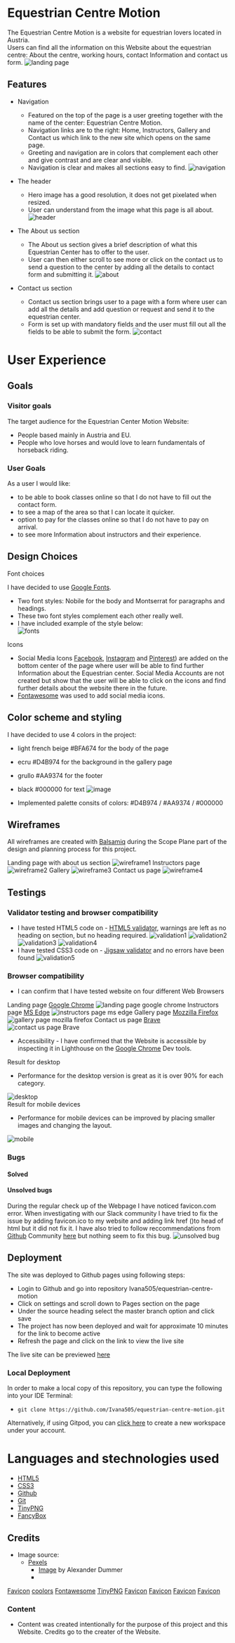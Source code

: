 # Equestrian Centre Motion
The Equestrian Centre Motion is a website for equestrian lovers located in Austria.<br>
Users can find all the information on this Website about the equestrian centre: About the centre, working hours, contact Information and contact us form.
![landing page](readme/capture-landing-page.png)


## Features
- Navigation
    - Featured on the top of the page is a user greeting together with the name of the center: Equestrian Centre Motion.
    - Navigation links are to the right: Home, Instructors, Gallery and Contact us which link to the new site which opens on the same page.
    - Greeting and navigation are in colors that complement each other and give contrast and are clear and visible.
    - Navigation is clear and makes all sections easy to find.
![navigation](readme/capture-feature-navigation.png)

- The header
     - Hero image has a good resolution, it does not get pixelated when resized. 
     - User can understand from the image what this page is all about. 
![header](readme/capture-hero-image.png)

- The About us section
     - The About us section gives a brief description of what this Equestrian Center has to offer to the user.
     - User can then either scroll to see more or click on the contact us to send a question to the center by adding all the details to contact form and submitting it.
![about](readme/capture-about-us.png)

- Contact us section
    - Contact us section brings user to a page with a form where user can add all the details and add question or request and send it to the equestrian center.
    - Form is set up with mandatory fields and the user must fill out all the fields to be able to submit the form.
![contact](readme/capture-contact-us-form.png)

# User Experience

## Goals

### Visitor goals

The target audience for the Equestrian Center Motion Website:

- People based mainly in Austria and EU.
- People who love horses and would love to learn fundamentals of horseback riding.

### User Goals

As a user I would like:

- to be able to book classes online so that I do not have to fill out the contact form.
- to see a map of the area so that I can locate it quicker.
- option to pay for the classes online so that I do not have to pay on arrival.
- to see more Information about instructors and their experience.

## Design Choices

Font choices

I have decided to use [Google Fonts](https://fonts.google.com/). 
 - Two font styles: Nobile for the body and Montserrat for paragraphs and headings.
 - These two font styles complement each other really well.
 - I have included example of the style below: <br>
    ![fonts](readme/capture-font-style.png)


Icons

- Social Media Icons [Facebook](https://www.facebook.com/), [Instagram](https://www.ginstagram.com/) and [Pinterest](https://www.pinterest.ie/)) are added on the bottom center of the page where user will be able to find further Information about the Equestrian center. Social Media Accounts are not created but show that the user will be able to click on the icons and find further details about the website there in the future.
- [Fontawesome](https://fontawesome.com/) was used to add social media icons.

## Color scheme and styling

I have decided to use 4 colors in the project: 
 - light french beige #BFA674 for the body of the page
 - ecru #D4B974 for the background in the gallery page
 - grullo #AA9374 for the footer
 - black #000000 for text
![image](readme/project-colors.png)

- Implemented palette consits of  colors: #D4B974 / #AA9374 / #000000

## Wireframes
All wireframes are created with [Balsamiq](https://balsamiq.com/) during the Scope Plane part of the design and planning process for this project.

Landing page with about us section
![wireframe1](readme/wireframe1.png)
Instructors page
![wireframe2](readme/wireframe2.png)
Gallery
![wireframe3](readme/wireframe3.png)
Contact us page
![wireframe4](readme/wireframe4.png)

## Testings

### Validator testing and browser compatibility
- I have tested HTML5 code on - [HTML5 validator](https://validator.w3.org/), warnings are left as no heading on section, but no heading required.
![validation1](readme/validation-index.png)
![validation2](readme/validation-instructors.png)
![validation3](readme/validation-gallery.png)
![validation4](readme/validation-contact.png)
- I have tested CSS3 code on  - [Jigsaw validator](https://jigsaw.w3.org/css-validator/#validate_by_uri) and no errors have been found
![validation5](readme/validation-css.png)

### Browser compatibility
- I can confirm that I have tested website on four different Web Browsers

Landing page [Google Chrome](https://www.google.com/chrome/?brand=FHFK&gclid=EAIaIQobChMItpXo3cj28gIVNgiICR0PYAlLEAAYASAAEgJ2bPD_BwE&gclsrc=aw.ds)
![landing page google chrome](readme/landing-page-google-chrome.png)
Instructors page [MS Edge](https://www.microsoft.com/en-us/edge)
![instructors page ms edge](readme/instructors-page-msedge.jpg)
Gallery page [Mozzilla Firefox](https://www.mozilla.org/en-US/firefox/new/)
![gallery page mozilla firefox](readme/gallery-page-mozilla-firefox.png)
Contact us page [Brave](https://brave.com/)
![contact us page Brave](readme/contact-us-page-brave.png)

- Accessibility 
      - I have confirmed that the Website is accessible by inspecting it in Lighthouse on the [Google Chrome](https://www.google.com/) Dev tools.
    
Result for desktop 
 - Performance for the desktop version is great as it is over 90% for each category.

![desktop](readme/performance-desktop.png)<br>
Result for mobile devices
- Performance for mobile devices can be improved by placing smaller images and changing the layout.

![mobile](readme/performance-mobile-devices.png)

### Bugs

#### Solved

#### Unsolved bugs
During the regular check up of the Webpage I have noticed favicon.com error. 
When investigating with our Slack community I have tried to fix the issue by adding favicon.ico to my website and adding link href (<link href="./readme/favicon.ico" rel="icon" type="image/x-icon">)to head of html but it did not fix it.
I have also tried to follow reccommendations from [Github](https://github.com/) Community [here](https://github.community/t/i-have-no-idea-what-the-interest-cohort-is/179780/8) but nothing seem to fix this bug.
![unsolved bug](readme/unsolved-bug.png)


## Deployment

The site was deployed to Github pages using following steps: 
   - Login to Github and go into repository Ivana505/equestrian-centre-motion
   - Click on settings and scroll down to Pages section on the page
   - Under the source heading select the master branch option and click save
   - The project has now been deployed and wait for approximate 10 minutes for the link to become active
   - Refresh the page and click on the link to view the live site

The live site can be previewed [here](https://ivana505.github.io/equestrian-centre-motion/)

### Local Deployment

In order to make a local copy of this repository, you can type the following into your IDE Terminal:

- `git clone https://github.com/Ivana505/equestrian-centre-motion.git` 

Alternatively, if using Gitpod, you can [click here](https://gitpod.io/#https://github.com/Ivana505/equestrian-centre-motion) to create a new workspace under your account.
  
  # Languages and stechnologies used
- [HTML5](https://en.wikipedia.org/wiki/HTML5)
- [CSS3](https://en.wikipedia.org/wiki/CSS)
- [Github](https://github.com/)
- [Git](https://git-scm.com/)
- [TinyPNG](https://tinypng.com/)
- [FancyBox](https://fancyapps.com/docs/ui/fancybox/)

## Credits

- Image source:
  - [Pexels](https://www.pexels.com/)
      - [Image](https://www.pexels.com/photo/girl-riding-black-horse-1364073/) by Alexander Dummer 
      - 

 [Favicon](https://www.favicon.cc/)
 [coolors](https://coolors.co/)
 [Fontawesome](https://fontawesome.com/)
 [TinyPNG](https://tinypng.com/)
 [Favicon](https://www.favicon.cc/)
 [Favicon](https://www.favicon.cc/)
 [Favicon](https://www.favicon.cc/)
 [Favicon](https://www.favicon.cc/)

### Content
 - Content was created intentionally for the purpose of this project and this Website. Credits go to the creater of the Website.



  